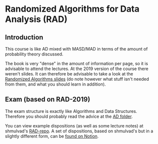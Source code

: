 # Randomized Algorithms for Data Analysis (RAD)

## Introduction
This course is like AD mixed with MASD/MAD in terms of the amount of probability theory discussed.

The book is very "dense" in the amount of information per page, so it is advisable to attend the lectures. At the 2019 version of the course there weren't slides. It can therefore be advisable to take a look at the [Randomized Algorithms slides][1] (do note however what stuff isn't needed from them, and what you should learn in addition).


## Exam (based on RAD-2019)
The exam structure is exactly like Algorithms and Data Structures. Therefore you should probably read the advice at the [AD folder][2].

You can view example dispositions (as well as some lecture notes) at shmulvad's [RAD-repo][3]. A set of dispositions, based on shmulvad's but in a slightly different form, can be [found on Notion][4].


[1]: https://github.com/leetemil/DIKUNotes/tree/master/Randomized%20Algorithms%20(RA)
[2]: https://github.com/leetemil/DIKUNotes/tree/master/Algorithms%20and%20Data%20Structures%20(AD)
[3]: https://github.com/shmulvad/RAD-notes
[4]: https://www.notion.so/lukasft/RAD-noter-70af6c8432a04f34b393d5770cda00ed

